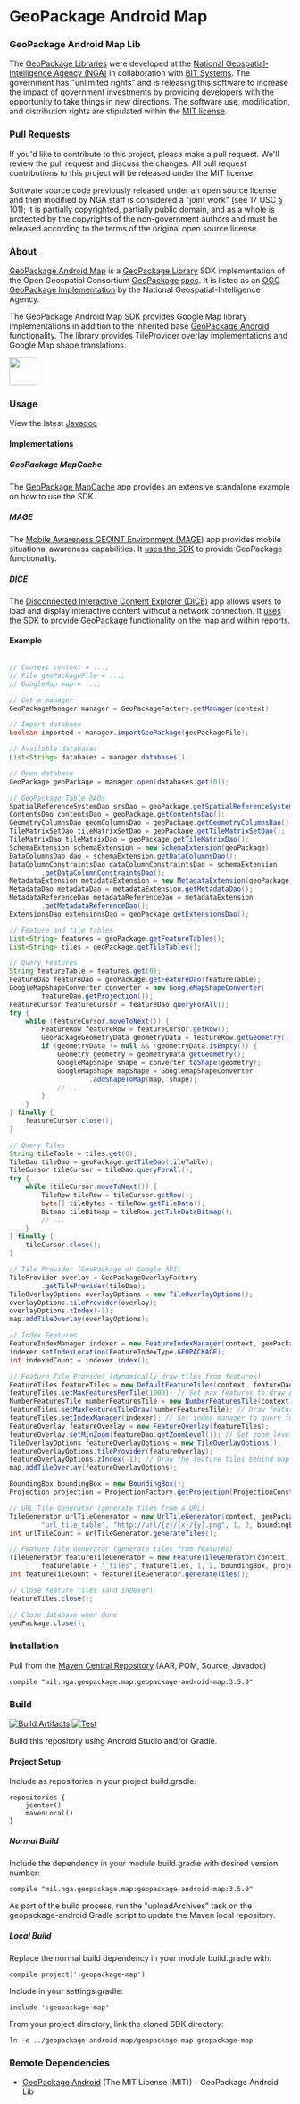 # GeoPackage Android Map

### GeoPackage Android Map Lib ####

The [GeoPackage Libraries](http://ngageoint.github.io/GeoPackage/) were developed at the [National Geospatial-Intelligence Agency (NGA)](http://www.nga.mil/) in collaboration with [BIT Systems](http://www.bit-sys.com/). The government has "unlimited rights" and is releasing this software to increase the impact of government investments by providing developers with the opportunity to take things in new directions. The software use, modification, and distribution rights are stipulated within the [MIT license](http://choosealicense.com/licenses/mit/).

### Pull Requests ###
If you'd like to contribute to this project, please make a pull request. We'll review the pull request and discuss the changes. All pull request contributions to this project will be released under the MIT license.

Software source code previously released under an open source license and then modified by NGA staff is considered a "joint work" (see 17 USC § 101); it is partially copyrighted, partially public domain, and as a whole is protected by the copyrights of the non-government authors and must be released according to the terms of the original open source license.

### About ###

[GeoPackage Android Map](http://ngageoint.github.io/geopackage-android-map/) is a [GeoPackage Library](http://ngageoint.github.io/GeoPackage/) SDK implementation of the Open Geospatial Consortium [GeoPackage](http://www.geopackage.org/) [spec](http://www.geopackage.org/spec/).  It is listed as an [OGC GeoPackage Implementation](http://www.geopackage.org/#implementations_nga) by the National Geospatial-Intelligence Agency.

The GeoPackage Android Map SDK provides Google Map library implementations in addition to the inherited base [GeoPackage Android](https://github.com/ngageoint/geopackage-android/) functionality.  The library provides TileProvider overlay implementations and Google Map shape translations.

<a href='http://www.opengeospatial.org/resource/products/details/?pid=1626'>
    <img src="https://github.com/ngageoint/GeoPackage/raw/master/docs/images/ogc.gif" height=50>
</a>

### Usage ###

View the latest [Javadoc](http://ngageoint.github.io/geopackage-android-map/docs/api/)

#### Implementations ####

##### GeoPackage MapCache #####

The [GeoPackage MapCache](https://github.com/ngageoint/geopackage-mapcache-android) app provides an extensive standalone example on how to use the SDK.

##### MAGE #####

The [Mobile Awareness GEOINT Environment (MAGE)](https://github.com/ngageoint/mage-android) app provides mobile situational awareness capabilities. It [uses the SDK](https://github.com/ngageoint/mage-android/search?q=GeoPackage&type=Code) to provide GeoPackage functionality.

##### DICE #####

The [Disconnected Interactive Content Explorer (DICE)](https://github.com/ngageoint/disconnected-content-explorer-android) app allows users to load and display interactive content without a network connection. It [uses the SDK](https://github.com/ngageoint/disconnected-content-explorer-android/search?q=GeoPackage&type=Code) to provide GeoPackage functionality on the map and within reports.

#### Example ####

```java

// Context context = ...;
// File geoPackageFile = ...;
// GoogleMap map = ...;

// Get a manager
GeoPackageManager manager = GeoPackageFactory.getManager(context);

// Import database
boolean imported = manager.importGeoPackage(geoPackageFile);

// Available databases
List<String> databases = manager.databases();

// Open database
GeoPackage geoPackage = manager.open(databases.get(0));

// GeoPackage Table DAOs
SpatialReferenceSystemDao srsDao = geoPackage.getSpatialReferenceSystemDao();
ContentsDao contentsDao = geoPackage.getContentsDao();
GeometryColumnsDao geomColumnsDao = geoPackage.getGeometryColumnsDao();
TileMatrixSetDao tileMatrixSetDao = geoPackage.getTileMatrixSetDao();
TileMatrixDao tileMatrixDao = geoPackage.getTileMatrixDao();
SchemaExtension schemaExtension = new SchemaExtension(geoPackage);
DataColumnsDao dao = schemaExtension.getDataColumnsDao();
DataColumnConstraintsDao dataColumnConstraintsDao = schemaExtension
        .getDataColumnConstraintsDao();
MetadataExtension metadataExtension = new MetadataExtension(geoPackage);
MetadataDao metadataDao = metadataExtension.getMetadataDao();
MetadataReferenceDao metadataReferenceDao = metadataExtension
        .getMetadataReferenceDao();
ExtensionsDao extensionsDao = geoPackage.getExtensionsDao();

// Feature and tile tables
List<String> features = geoPackage.getFeatureTables();
List<String> tiles = geoPackage.getTileTables();

// Query Features
String featureTable = features.get(0);
FeatureDao featureDao = geoPackage.getFeatureDao(featureTable);
GoogleMapShapeConverter converter = new GoogleMapShapeConverter(
        featureDao.getProjection());
FeatureCursor featureCursor = featureDao.queryForAll();
try {
    while (featureCursor.moveToNext()) {
        FeatureRow featureRow = featureCursor.getRow();
        GeoPackageGeometryData geometryData = featureRow.getGeometry();
        if (geometryData != null && !geometryData.isEmpty()) {
            Geometry geometry = geometryData.getGeometry();
            GoogleMapShape shape = converter.toShape(geometry);
            GoogleMapShape mapShape = GoogleMapShapeConverter
                    .addShapeToMap(map, shape);
            // ...
        }
    }
} finally {
    featureCursor.close();
}

// Query Tiles
String tileTable = tiles.get(0);
TileDao tileDao = geoPackage.getTileDao(tileTable);
TileCursor tileCursor = tileDao.queryForAll();
try {
    while (tileCursor.moveToNext()) {
        TileRow tileRow = tileCursor.getRow();
        byte[] tileBytes = tileRow.getTileData();
        Bitmap tileBitmap = tileRow.getTileDataBitmap();
        // ...
    }
} finally {
    tileCursor.close();
}

// Tile Provider (GeoPackage or Google API)
TileProvider overlay = GeoPackageOverlayFactory
        .getTileProvider(tileDao);
TileOverlayOptions overlayOptions = new TileOverlayOptions();
overlayOptions.tileProvider(overlay);
overlayOptions.zIndex(-1);
map.addTileOverlay(overlayOptions);

// Index Features
FeatureIndexManager indexer = new FeatureIndexManager(context, geoPackage, featureDao);
indexer.setIndexLocation(FeatureIndexType.GEOPACKAGE);
int indexedCount = indexer.index();

// Feature Tile Provider (dynamically draw tiles from features)
FeatureTiles featureTiles = new DefaultFeatureTiles(context, featureDao, context.getResources().getDisplayMetrics().density);
featureTiles.setMaxFeaturesPerTile(1000); // Set max features to draw per tile
NumberFeaturesTile numberFeaturesTile = new NumberFeaturesTile(context); // Custom feature tile implementation
featureTiles.setMaxFeaturesTileDraw(numberFeaturesTile); // Draw feature count tiles when max features passed
featureTiles.setIndexManager(indexer); // Set index manager to query feature indices
FeatureOverlay featureOverlay = new FeatureOverlay(featureTiles);
featureOverlay.setMinZoom(featureDao.getZoomLevel()); // Set zoom level to start showing tiles
TileOverlayOptions featureOverlayOptions = new TileOverlayOptions();
featureOverlayOptions.tileProvider(featureOverlay);
featureOverlayOptions.zIndex(-1); // Draw the feature tiles behind map markers
map.addTileOverlay(featureOverlayOptions);

BoundingBox boundingBox = new BoundingBox();
Projection projection = ProjectionFactory.getProjection(ProjectionConstants.EPSG_WORLD_GEODETIC_SYSTEM);

// URL Tile Generator (generate tiles from a URL)
TileGenerator urlTileGenerator = new UrlTileGenerator(context, geoPackage,
        "url_tile_table", "http://url/{z}/{x}/{y}.png", 1, 2, boundingBox, projection);
int urlTileCount = urlTileGenerator.generateTiles();

// Feature Tile Generator (generate tiles from features)
TileGenerator featureTileGenerator = new FeatureTileGenerator(context, geoPackage,
        featureTable + "_tiles", featureTiles, 1, 2, boundingBox, projection);
int featureTileCount = featureTileGenerator.generateTiles();

// Close feature tiles (and indexer)
featureTiles.close();

// Close database when done
geoPackage.close();

```

### Installation ###

Pull from the [Maven Central Repository](http://search.maven.org/#artifactdetails|mil.nga.geopackage.map|geopackage-android-map|3.5.0|aar) (AAR, POM, Source, Javadoc)

    compile "mil.nga.geopackage.map:geopackage-android-map:3.5.0"

### Build ###

[![Build Artifacts](https://github.com/ngageoint/geopackage-android-map/workflows/Build%20Artifacts/badge.svg)](https://github.com/ngageoint/geopackage-android-map/actions?query=workflow%3A%22Build+Artifacts%22)
[![Test](https://github.com/ngageoint/geopackage-android-map/workflows/Test/badge.svg)](https://github.com/ngageoint/geopackage-android-map/actions?query=workflow%3ATest)

Build this repository using Android Studio and/or Gradle.

#### Project Setup ####

Include as repositories in your project build.gradle:

    repositories {
        jcenter()
        mavenLocal()
    }

##### Normal Build #####

Include the dependency in your module build.gradle with desired version number:

    compile "mil.nga.geopackage.map:geopackage-android-map:3.5.0"

As part of the build process, run the "uploadArchives" task on the geopackage-android Gradle script to update the Maven local repository.

##### Local Build #####

Replace the normal build dependency in your module build.gradle with:

    compile project(':geopackage-map')

Include in your settings.gradle:

    include ':geopackage-map'

From your project directory, link the cloned SDK directory:

    ln -s ../geopackage-android-map/geopackage-map geopackage-map

### Remote Dependencies ###

* [GeoPackage Android](https://github.com/ngageoint/geopackage-android) (The MIT License (MIT)) - GeoPackage Android Lib

